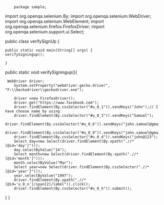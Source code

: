 
		
		package sample;

import org.openqa.selenium.By;
import org.openqa.selenium.WebDriver;
import org.openqa.selenium.WebElement;
import org.openqa.selenium.firefox.FirefoxDriver;
import org.openqa.selenium.support.ui.Select;

public class verifySignUp {

	public static void main(String[] args) {
	verifySigningup();

	}
 public static void  verifySigningup(){
	 
	 WebDriver driver;
		System.setProperty("webdriver.gecko.driver", "F:\\Geckodriver\\geckodriver.exe");
		
		driver =new FirefoxDriver();
		driver.get("https://www.facebook.com");
		driver.findElement(By.cssSelector("#u_0_1")).sendKeys("John");// I have choose name by using 
		driver.findElement(By.cssSelector("#u_0_3")).sendKeys("Samuel");
		driver.findElement(By.cssSelector("#u_0_6")).sendKeys("john.samuel@gmail.com");
		driver.findElement(By.cssSelector("#u_0_9")).sendKeys("john.samuel@gmail.com");
		driver.findElement(By.cssSelector("#u_0_d")).sendKeys("john@123");
		Select day=new Select(driver.findElement(By.xpath(".//*[@id='day']")));
		day.selectByValue("14");
		Select month=new Select(driver.findElement(By.xpath(".//*[@id='month']")));
		month.selectByValue("Mar");
		Select year=new Select(driver.findElement(By.cssSelector(".//*[@id='year']")));
		year.selectByValue("1997");
		driver.findElement(By.xpath(".//*[@id='u_0_n']/span[2]/label")).click();
		driver.findElement(By.cssSelector("#u_0_h")).submit();
		
		
}
}

